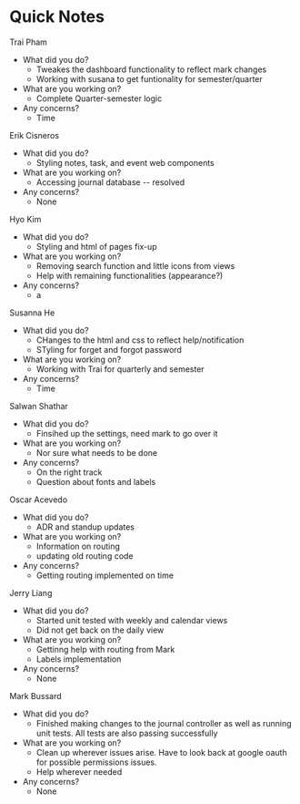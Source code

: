 # Quick Notes
Trai Pham
- What did you do?
  - Tweakes the dashboard functionality to reflect mark changes
  - Working with susana to get funtionality for semester/quarter
- What are you working on?
  - Complete Quarter-semester logic
- Any concerns?
  - Time

Erik Cisneros
- What did you do?
  - Styling notes, task, and event web components
- What are you working on?
  - Accessing journal database -- resolved
- Any concerns?
  - None

Hyo Kim
- What did you do?
  - Styling and html of pages fix-up
- What are you working on?
  - Removing search function and little icons from views
  - Help with remaining functionalities (appearance?)
- Any concerns?
  - a

Susanna He
- What did you do?
  - CHanges to the html and css to reflect help/notification
  - STyling for forget and forgot password
- What are you working on?
  - Working with Trai for quarterly and semester
- Any concerns?
  - Time

Salwan Shathar
- What did you do?
  - Finsihed up the settings, need mark to go over it
- What are you working on?
  - Nor sure what needs to be done
- Any concerns?
  - On the right track
  - Question about fonts and labels

Oscar Acevedo
- What did you do?
  - ADR and standup updates
- What are you working on?
  - Information on routing
  - updating old routing code
- Any concerns?
  - Getting routing implemented on time

Jerry Liang
- What did you do?
  - Started unit tested with weekly and calendar views
  - Did not get back on the daily view
- What are you working on?
  - Gettinng help with routing from Mark 
  - Labels implementation
- Any concerns?
  - None

Mark Bussard
- What did you do?
  - Finished making changes to the journal controller as well as running unit tests. All tests are also passing successfully
- What are you working on?
  - Clean up wherever issues arise. Have to look back at google oauth for possible permissions issues.
  - Help wherever needed
- Any concerns?
  - None

